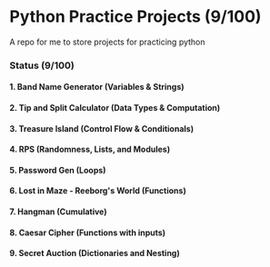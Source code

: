 # Python Practice Projects (9/100)

A repo for me to store projects for practicing python

### Status (9/100)
#### 1. Band Name Generator (Variables & Strings)
#### 2. Tip and Split Calculator (Data Types & Computation)
#### 3. Treasure Island (Control Flow & Conditionals)
#### 4. RPS (Randomness, Lists, and Modules)
#### 5. Password Gen (Loops)
#### 6. Lost in Maze - Reeborg's World (Functions)
#### 7. Hangman (Cumulative)
#### 8. Caesar Cipher (Functions with inputs)
#### 9. Secret Auction (Dictionaries and Nesting)